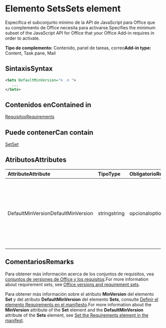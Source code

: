 # <a name="sets-element"></a><span data-ttu-id="6dcbb-101">Elemento Sets</span><span class="sxs-lookup"><span data-stu-id="6dcbb-101">Sets element</span></span>

<span data-ttu-id="6dcbb-102">Especifica el subconjunto mínimo de la API de JavaScript para Office que su complemento de Office necesita para activarse.</span><span class="sxs-lookup"><span data-stu-id="6dcbb-102">Specifies the minimum subset of the JavaScript API for Office that your Office Add-in requires in order to activate.</span></span>

<span data-ttu-id="6dcbb-103">**Tipo de complemento:** Contenido, panel de tareas, correo</span><span class="sxs-lookup"><span data-stu-id="6dcbb-103">**Add-in type:** Content, Task pane, Mail</span></span>

## <a name="syntax"></a><span data-ttu-id="6dcbb-104">Sintaxis</span><span class="sxs-lookup"><span data-stu-id="6dcbb-104">Syntax</span></span>

```XML
<Sets DefaultMinVersion="n .n ">
   ...
</Sets>
```

## <a name="contained-in"></a><span data-ttu-id="6dcbb-105">Contenidos en</span><span class="sxs-lookup"><span data-stu-id="6dcbb-105">Contained in</span></span>

[<span data-ttu-id="6dcbb-106">Requisitos</span><span class="sxs-lookup"><span data-stu-id="6dcbb-106">Requirements</span></span>](requirements.md)

## <a name="can-contain"></a><span data-ttu-id="6dcbb-107">Puede contener</span><span class="sxs-lookup"><span data-stu-id="6dcbb-107">Can contain</span></span>

[<span data-ttu-id="6dcbb-108">Set</span><span class="sxs-lookup"><span data-stu-id="6dcbb-108">Set</span></span>](set.md)

## <a name="attributes"></a><span data-ttu-id="6dcbb-109">Atributos</span><span class="sxs-lookup"><span data-stu-id="6dcbb-109">Attributes</span></span>

|<span data-ttu-id="6dcbb-110">**Attribute**</span><span class="sxs-lookup"><span data-stu-id="6dcbb-110">**Attribute**</span></span>|<span data-ttu-id="6dcbb-111">**Tipo**</span><span class="sxs-lookup"><span data-stu-id="6dcbb-111">**Type**</span></span>|<span data-ttu-id="6dcbb-112">**Obligatorio**</span><span class="sxs-lookup"><span data-stu-id="6dcbb-112">**Required**</span></span>|<span data-ttu-id="6dcbb-113">**Descripción**</span><span class="sxs-lookup"><span data-stu-id="6dcbb-113">**Description**</span></span>|
|:-----|:-----|:-----|:-----|
|<span data-ttu-id="6dcbb-114">DefaultMinVersion</span><span class="sxs-lookup"><span data-stu-id="6dcbb-114">DefaultMinVersion</span></span>|<span data-ttu-id="6dcbb-115">string</span><span class="sxs-lookup"><span data-stu-id="6dcbb-115">string</span></span>|<span data-ttu-id="6dcbb-116">opcional</span><span class="sxs-lookup"><span data-stu-id="6dcbb-116">optional</span></span>|<span data-ttu-id="6dcbb-p101">Especifica el valor de atributo predeterminado de **MinVersion** elementos [Set](set.md) secundarios. El valor predeterminado es "1.1".</span><span class="sxs-lookup"><span data-stu-id="6dcbb-p101">Specifies the default  **MinVersion** attribute value for all child [Set](set.md) elements. The default value is "1.1".</span></span>|

## <a name="remarks"></a><span data-ttu-id="6dcbb-119">Comentarios</span><span class="sxs-lookup"><span data-stu-id="6dcbb-119">Remarks</span></span>

<span data-ttu-id="6dcbb-120">Para obtener más información acerca de los conjuntos de requisitos, vea [conjuntos de versiones de Office y los requisitos](https://docs.microsoft.com/office/dev/add-ins/develop/office-versions-and-requirement-sets).</span><span class="sxs-lookup"><span data-stu-id="6dcbb-120">For more information about requirement sets, see [Office versions and requirement sets](https://docs.microsoft.com/office/dev/add-ins/develop/office-versions-and-requirement-sets).</span></span>

<span data-ttu-id="6dcbb-121">Para obtener más información sobre el atributo **MinVersion** del elemento **Set**  y del atributo **DefaultMinVersion** del elemento **Sets**, consulte [Definir el elemento Requirements en el manifiesto](https://docs.microsoft.com/office/dev/add-ins/develop/specify-office-hosts-and-api-requirements#set-the-requirements-element-in-the-manifest).</span><span class="sxs-lookup"><span data-stu-id="6dcbb-121">For more information about the  **MinVersion** attribute of the **Set** element and the **DefaultMinVersion** attribute of the **Sets** element, see [Set the Requirements element in the manifest](https://docs.microsoft.com/office/dev/add-ins/develop/specify-office-hosts-and-api-requirements#set-the-requirements-element-in-the-manifest).</span></span>

